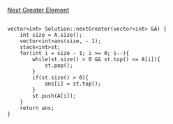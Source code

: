 [Next Greater Element](https://www.scaler.com/academy/mentee-dashboard/class/39838/homework/problems/263?navref=cl_tt_lst_nm)


```

vector<int> Solution::nextGreater(vector<int> &A) {
    int size = A.size();
    vector<int>ans(size, - 1);
    stack<int>st;
    for(int i = size - 1; i >= 0; i--){
        while(st.size() > 0 && st.top() <= A[i]){
            st.pop();
        }
        if(st.size() > 0){
            ans[i] = st.top();
        }
        st.push(A[i]);
    }
    return ans;
}



```
